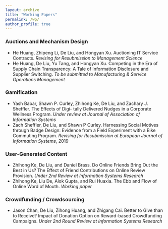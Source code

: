 ```yaml
---
layout: archive
title: "Working Papers"
permalink: /wp/
author_profile: true
---
```



### Auctions and Mechanism Design

<ul>
   <li>
      <p style="display: inline;">He Huang, Zhipeng Li, De Liu, and Hongyan Xu. Auctioning IT Service Contracts. <i>Revising for Resubmission to Management Science</i></p>
   </li>

   <li>
      <p style="display: inline;">He Huang, De Liu, Yu Tang, and Hongyan Xu. Competing in the Era of Supply Chain Transparency: A Tale of Information Disclosure and Supplier Switching. <i>To be submitted to Manufacturing &amp; Service Operations Management</i></p>
   </li>

</ul>

### Gamification


<ul>
   <li>
      <p style="display: inline;">Yash Babar, Shawn P. Curley, Zhihong Ke, De Liu, and Zachary J. Sheffler. The Effects of Digi- tally Delivered Nudges in a Corporate Wellness Program. <i>Under review at Journal of Association of Information Systems</i></p>
   </li>
   <li>
      <p style="display: inline;">Zach Sheffler, De Liu, and Shawn P Curley. Harnessing Social Motives through Badge Design: Evidence from a Field Experiment with a Bike Commuting Program. <i>Revising for Resubmission at European Journal of Information Systems</i>, 2019</p>
   </li>
</ul>

### User-Generated Content

<ul>
   <li>
      <p style="display: inline;">Zhihong Ke, De Liu, and Daniel Brass. Do Online Friends Bring Out the Best in Us? The Effect of Friend Contributions on Online Review Provision. <i>Under 2nd Review at Information Systems Research</i></p>
   </li>
   <li>
      <p style="display: inline;">Zhihong Ke, Liu De, Alok Gupta, and Rui Huaxia. The Ebb and Flow of Online Word of Mouth.</p>
      <i>Working paper</i></p>
      
   </li>
<!--    <li>
      <p style="display: inline;">Yumei He, Xunhua Guo, De Liu, and Guoqing Chen. Just Enjoy it! The Effect of Model Attractiveness in Online Review Helpfulness. <i>Working paper</i></p>
   </li> -->
<!--    <li>
      <p style="display: inline;">Juan Ling, Raina Brands, Dan Brass, De Liu, Steve Borgatti, and Ajay Mehra. Gender, Structural Hules, and Legitimacy: The Production of Useful Knowledge in Elite Management Journals (1970- 2006). <i>Working paper</i></p>
   </li> -->
</ul>

### Crowdfunding / Crowdsourcing

<ul>
   <li>
      <p style="display: inline;">Jason Chan, De Liu, Zihong Huang, and Zhigang Cai. Better to Give than to Receive? Impact of Donation Option on Reward-based Crowdfunding Campaigns. <i>Under 2nd Round Review at Information Systems Research</i></p>
   </li>

</ul>

<!-- ### Augmented Intelligence

<ul>
   <li>
      <p style="display: inline;">Yiting Guo, Yilin Li, De Liu, and Xin (Sean) Xu. Augmented Intelligence for Call Center Quality Management: An Automatic Customer Emotion Recognition Approach. <i>Working Paper</i></p>
   </li>
</ul> -->